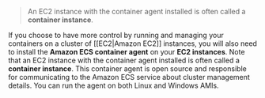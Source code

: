 > An EC2 instance with the container agent installed is often called a **container instance**.

If you choose to have more control by running and managing your containers on a cluster of [[EC2|Amazon EC2]] instances, you will also need to install the **Amazon ECS container agent** on your **EC2 instances**. Note that an EC2 instance with the container agent installed is often called a **container instance**. This container agent is open source and responsible for communicating to the Amazon ECS service about cluster management details. You can run the agent on both Linux and Windows AMIs.